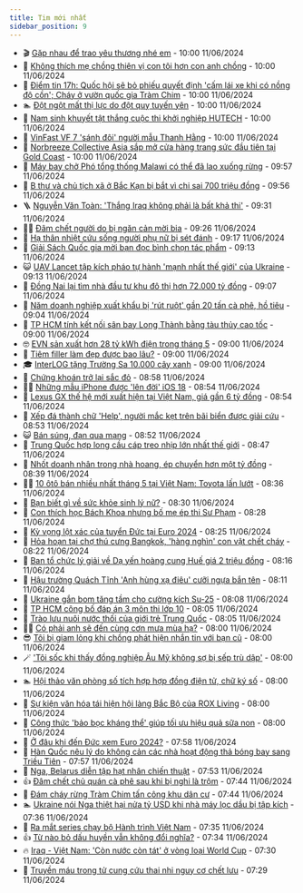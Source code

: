 ```yaml
---
title: Tim mới nhất
sidebar_position: 9
---
```


<!-- vnexpress-tin-moi-nhat:START -->
- 🎬 [Gặp nhau để trao yêu thương nhé em](https://vnexpress.net/gap-nhau-de-trao-yeu-thuong-nhe-em-4756916.html) - 10:00 11/06/2024
- 🐎 [Không thích mẹ chồng thiên vị con tôi hơn con anh chồng](https://vnexpress.net/khong-thich-me-chong-thien-vi-con-toi-hon-con-anh-chong-4755418.html) - 10:00 11/06/2024
- 🦍 [Điểm tin 17h: Quốc hội sẽ bỏ phiếu quyết định &#39;cấm lái xe khi có nồng độ cồn&#39;; Cháy ở vườn quốc gia Tràm Chim](https://vnexpress.net/diem-tin-17h-quoc-hoi-se-bo-phieu-quyet-dinh-cam-lai-xe-khi-co-nong-do-con-chay-o-vuon-quoc-gia-tram-chim-4757103.html) - 10:00 11/06/2024
- 🏊 [Đột ngột mất thị lực do đột quỵ tuyến yên](https://vnexpress.net/dot-ngot-mat-thi-luc-do-dot-quy-tuyen-yen-4757060.html) - 10:00 11/06/2024
- 🎊 [Nam sinh khuyết tật thắng cuộc thi khởi nghiệp HUTECH](https://vnexpress.net/nam-sinh-khuyet-tat-thang-cuoc-thi-khoi-nghiep-hutech-4756993.html) - 10:00 11/06/2024
- 🎃 [VinFast VF 7 &#39;sánh đôi&#39; người mẫu Thanh Hằng](https://vnexpress.net/vinfast-vf-7-sanh-doi-nguoi-mau-thanh-hang-4756868.html) - 10:00 11/06/2024
- 🧰 [Norbreeze Collective Asia sắp mở cửa hàng trang sức đầu tiên tại Gold Coast](https://vnexpress.net/norbreeze-collective-asia-sap-mo-cua-hang-trang-suc-dau-tien-tai-gold-coast-4755320.html) - 10:00 11/06/2024
- 🔭 [Máy bay chở Phó tổng thống Malawi có thể đã lao xuống rừng](https://vnexpress.net/may-bay-cho-pho-tong-thong-malawi-co-the-da-lao-xuong-rung-4757067.html) - 09:57 11/06/2024
- 🫶 [B thư và chủ tịch xã ở Bắc Kạn bị bắt vì chi sai 700 triệu đồng](https://vnexpress.net/b-thu-va-chu-tich-xa-o-bac-kan-bi-bat-vi-chi-sai-700-trieu-dong-4757073.html) - 09:56 11/06/2024
- 🪜 [Nguyễn Văn Toàn: &#39;Thắng Iraq không phải là bất khả thi&#39;](https://vnexpress.net/nguyen-van-toan-thang-iraq-khong-phai-la-bat-kha-thi-4756989.html) - 09:31 11/06/2024
- 👨‍🏫 [Đâm chết người do bị ngăn cản mời bia](https://vnexpress.net/dam-chet-nguoi-do-bi-ngan-can-moi-bia-4757057.html) - 09:26 11/06/2024
- 🎊 [Hạ thân nhiệt cứu sống người phụ nữ bị sét đánh](https://vnexpress.net/ha-than-nhiet-cuu-song-nguoi-phu-nu-bi-set-danh-4756970.html) - 09:17 11/06/2024
- 🎊 [Giải Sách Quốc gia mời bạn đọc bình chọn tác phẩm](https://vnexpress.net/giai-sach-quoc-gia-moi-ban-doc-binh-chon-tac-pham-4757059.html) - 09:13 11/06/2024
- 😺 [UAV Lancet tập kích pháo tự hành &#39;mạnh nhất thế giới&#39; của Ukraine](https://vnexpress.net/uav-lancet-tap-kich-phao-tu-hanh-manh-nhat-the-gioi-cua-ukraine-4756992.html) - 09:13 11/06/2024
- 🐘 [Đồng Nai lại tìm nhà đầu tư khu đô thị hơn 72.000 tỷ đồng](https://vnexpress.net/dong-nai-lai-tim-nha-dau-tu-khu-do-thi-hon-72-000-ty-dong-4757022.html) - 09:07 11/06/2024
- 🌁 [Năm doanh nghiệp xuất khẩu bị &#39;rút ruột&#39; gần 20 tấn cà phê, hồ tiêu](https://vnexpress.net/nam-doanh-nghiep-xuat-khau-bi-rut-ruot-gan-20-tan-ca-phe-ho-tieu-4757031.html) - 09:04 11/06/2024
- 🐲 [TP HCM tính kết nối sân bay Long Thành bằng tàu thủy cao tốc](https://vnexpress.net/tp-hcm-tinh-ket-noi-san-bay-long-thanh-bang-tau-thuy-cao-toc-4757048.html) - 09:00 11/06/2024
- 🤓 [EVN sản xuất hơn 28 tỷ kWh điện trong tháng 5](https://vnexpress.net/evn-san-xuat-hon-28-ty-kwh-dien-trong-thang-5-4757014.html) - 09:00 11/06/2024
- 💪 [Tiêm filler làm đẹp được bao lâu?](https://vnexpress.net/tiem-filler-lam-dep-duoc-bao-lau-4756986.html) - 09:00 11/06/2024
- 🎓 [InterLOG tặng Trường Sa 10.000 cây xanh](https://vnexpress.net/interlog-tang-truong-sa-10-000-cay-xanh-4756522.html) - 09:00 11/06/2024
- 🫣 [Chứng khoán trở lại sắc đỏ](https://vnexpress.net/chung-khoan-hom-nay-11-6-ap-luc-chot-loi-bua-vay-vn-index-4757051.html) - 08:58 11/06/2024
- 🧑‍💻 [Những mẫu iPhone được &#39;lên đời&#39; iOS 18](https://vnexpress.net/nhung-mau-iphone-duoc-len-doi-ios-18-4757024.html) - 08:54 11/06/2024
- 🐲 [Lexus GX thế hệ mới xuất hiện tại Việt Nam, giá gần 6 tỷ đồng](https://vnexpress.net/lexus-gx-the-he-moi-xuat-hien-tai-viet-nam-gia-gan-6-ty-dong-4756978.html) - 08:54 11/06/2024
- 🌝 [Xếp đá thành chữ &#39;Help&#39;, người mắc kẹt trên bãi biển được giải cứu](https://vnexpress.net/xep-da-thanh-chu-help-nguoi-mac-ket-tren-bai-bien-duoc-giai-cuu-4756934.html) - 08:53 11/06/2024
- 😺 [Bán súng, đạn qua mạng](https://vnexpress.net/ban-sung-dan-qua-mang-4757007.html) - 08:52 11/06/2024
- 🐎 [Trung Quốc hợp long cầu cáp treo nhịp lớn nhất thế giới](https://vnexpress.net/trung-quoc-hop-long-cau-cap-treo-nhip-lon-nhat-the-gioi-4756750.html) - 08:47 11/06/2024
- 🎡 [Nhốt doanh nhân trong nhà hoang, ép chuyển hơn một tỷ đồng](https://vnexpress.net/nhot-doanh-nhan-trong-nha-hoang-ep-chuyen-hon-mot-ty-dong-4757037.html) - 08:39 11/06/2024
- 👨‍🏫 [10 ôtô bán nhiều nhất tháng 5 tại Việt Nam: Toyota lấn lướt](https://vnexpress.net/oto-xe-may/v-car/doanh-so/10-oto-ban-nhieu-nhat-thang-5-tai-viet-nam-toyota-lan-luot-4756520.html) - 08:36 11/06/2024
- 🦆 [Bạn biết gì về sức khỏe sinh lý nữ?](https://vnexpress.net/ban-biet-gi-ve-suc-khoe-sinh-ly-nu-4756829.html) - 08:30 11/06/2024
- 🚦 [Con thích học Bách Khoa nhưng bố mẹ ép thi Sư Phạm](https://vnexpress.net/con-thich-hoc-bach-khoa-nhung-bo-me-ep-thi-su-pham-4757026.html) - 08:28 11/06/2024
- 💫 [Kỳ vọng lột xác của tuyển Đức tại Euro 2024](https://vnexpress.net/ky-vong-lot-xac-cua-tuyen-duc-tai-euro-2024-4757044.html) - 08:25 11/06/2024
- 🎉 [Hỏa hoạn tại chợ thú cưng Bangkok, &#39;hàng nghìn&#39; con vật chết cháy](https://vnexpress.net/hoa-hoan-tai-cho-thu-cung-bangkok-hang-nghin-con-vat-chet-chay-4756979.html) - 08:22 11/06/2024
- 🌋 [Ban tổ chức lý giải về Dạ yến hoàng cung Huế giá 2 triệu đồng](https://vnexpress.net/ban-to-chuc-ly-giai-ve-da-yen-hoang-cung-hue-gia-2-trieu-dong-4756922.html) - 08:16 11/06/2024
- 🤖 [Hậu trường Quách Tĩnh &#39;Anh hùng xạ điêu&#39; cưỡi ngựa bắn tên](https://vnexpress.net/hau-truong-quach-tinh-anh-hung-xa-dieu-cuoi-ngua-ban-ten-4756966.html) - 08:11 11/06/2024
- 🦏 [Ukraine gắn bom tăng tầm cho cường kích Su-25](https://vnexpress.net/ukraine-gan-bom-tang-tam-cho-cuong-kich-su-25-4756874.html) - 08:08 11/06/2024
- 🦩 [TP HCM công bố đáp án 3 môn thi lớp 10](https://vnexpress.net/dap-an-de-thi-toan-van-anh-lop-10-cua-so-giao-duc-tp-hcm-nam-2024-4756264.html) - 08:05 11/06/2024
- 👺 [Trào lưu nuôi nước thối của giới trẻ Trung Quốc](https://vnexpress.net/trao-luu-nuoi-nuoc-thoi-cua-gioi-tre-trung-quoc-4756821.html) - 08:05 11/06/2024
- 🧑‍🏫 [Có phải anh sẽ đến cùng cơn mưa mùa hạ?](https://vnexpress.net/co-phai-anh-se-den-cung-con-mua-mua-ha-4756917.html) - 08:00 11/06/2024
- 😎 [Tôi bị giam lỏng khi chồng phát hiện nhắn tin với bạn cũ](https://vnexpress.net/toi-bi-giam-long-khi-chong-phat-hien-nhan-tin-voi-ban-cu-4756827.html) - 08:00 11/06/2024
- 🪄 [&#39;Tôi sốc khi thấy đồng nghiệp Âu Mỹ không sợ bị sếp trù dập&#39;](https://vnexpress.net/toi-soc-khi-thay-dong-nghiep-au-my-khong-so-bi-sep-tru-dap-4756972.html) - 08:00 11/06/2024
- 🏊 [Hội thảo văn phòng số tích hợp hợp đồng điện tử, chữ ký số](https://vnexpress.net/hoi-thao-van-phong-so-tich-hop-hop-dong-dien-tu-chu-ky-so-4757015.html) - 08:00 11/06/2024
- 💃 [Sự kiện văn hóa tái hiện hội làng Bắc Bộ của ROX Living](https://vnexpress.net/su-kien-van-hoa-tai-hien-hoi-lang-bac-bo-cua-rox-living-4756908.html) - 08:00 11/06/2024
- 🦆 [Công thức &#39;bảo bọc kháng thể&#39; giúp tối ưu hiệu quả sữa non](https://vnexpress.net/cong-thuc-bao-boc-khang-the-giup-toi-uu-hieu-qua-sua-non-4755734.html) - 08:00 11/06/2024
- 🎊 [Ở đâu khi đến Đức xem Euro 2024?](https://vnexpress.net/o-dau-khi-den-duc-xem-euro-2024-4756604.html) - 07:58 11/06/2024
- 👺 [Hàn Quốc nêu lý do không cản các nhà hoạt động thả bóng bay sang Triều Tiên](https://vnexpress.net/han-quoc-neu-ly-do-khong-can-cac-nha-hoat-dong-tha-bong-bay-sang-trieu-tien-4756902.html) - 07:57 11/06/2024
- 🎡 [Nga, Belarus diễn tập hạt nhân chiến thuật](https://vnexpress.net/nga-belarus-dien-tap-hat-nhan-chien-thuat-4757003.html) - 07:53 11/06/2024
- 👍 [Đâm chết chủ quán cà phê sau khi bị nghi là trộm](https://vnexpress.net/dam-chet-chu-quan-ca-phe-sau-khi-bi-nghi-la-trom-4756983.html) - 07:44 11/06/2024
- 🐎 [Đám cháy rừng Tràm Chim tấn công khu dân cư](https://vnexpress.net/dam-chay-rung-tram-chim-tan-cong-khu-dan-cu-4756995.html) - 07:44 11/06/2024
- 🏊 [Ukraine nói Nga thiệt hại nửa tỷ USD khi nhà máy lọc dầu bị tập kích](https://vnexpress.net/ukraine-noi-nga-thiet-hai-nua-ty-usd-khi-nha-may-loc-dau-bi-tap-kich-4756869.html) - 07:36 11/06/2024
- 🦩 [Ra mắt series chạy bộ Hành trình Việt Nam](https://vnexpress.net/ra-mat-series-chay-bo-hanh-trinh-viet-nam-4756427.html) - 07:35 11/06/2024
- 👍 [Từ nào bỏ dấu huyền vẫn không đổi nghĩa?](https://vnexpress.net/tu-nao-bo-dau-huyen-van-khong-doi-nghia-4756904.html) - 07:34 11/06/2024
- 🔥 [Iraq - Việt Nam: &#39;Còn nước còn tát&#39; ở vòng loại World Cup](https://vnexpress.net/iraq-viet-nam-con-nuoc-con-tat-o-vong-loai-world-cup-4756756.html) - 07:30 11/06/2024
- 💄 [Truyền máu trong tử cung cứu thai nhi nguy cơ chết lưu](https://vnexpress.net/truyen-mau-trong-tu-cung-cuu-thai-nhi-nguy-co-chet-luu-4756994.html) - 07:29 11/06/2024<!-- vnexpress-tin-moi-nhat:END -->
